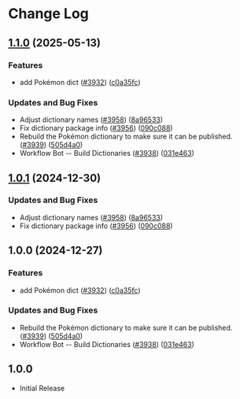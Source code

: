 # Change Log

## [1.1.0](https://github.com/ccoveille-forks/cspell-dicts/compare/@cspell/dict-pokemon@1.0.1...@cspell/dict-pokemon@1.1.0) (2025-05-13)


### Features

* add Pokémon dict ([#3932](https://github.com/ccoveille-forks/cspell-dicts/issues/3932)) ([c0a35fc](https://github.com/ccoveille-forks/cspell-dicts/commit/c0a35fc3388a44903e18ea2950ff4268c27721f8))


### Updates and Bug Fixes

* Adjust dictionary names ([#3958](https://github.com/ccoveille-forks/cspell-dicts/issues/3958)) ([8a96533](https://github.com/ccoveille-forks/cspell-dicts/commit/8a96533bec21280103740868b81559437c413501))
* Fix dictionary package info ([#3956](https://github.com/ccoveille-forks/cspell-dicts/issues/3956)) ([090c088](https://github.com/ccoveille-forks/cspell-dicts/commit/090c0881c3a66e946fe49baf16e54c4b1231cceb))
* Rebuild the Pokémon dictionary to make sure it can be published. ([#3939](https://github.com/ccoveille-forks/cspell-dicts/issues/3939)) ([505d4a0](https://github.com/ccoveille-forks/cspell-dicts/commit/505d4a08d13b8e3ac4a9680931d881ca96fe526a))
* Workflow Bot -- Build Dictionaries ([#3938](https://github.com/ccoveille-forks/cspell-dicts/issues/3938)) ([031e463](https://github.com/ccoveille-forks/cspell-dicts/commit/031e463cf759dbdd68a55e1946995d020afc7d69))

## [1.0.1](https://github.com/streetsidesoftware/cspell-dicts/compare/@cspell/dict-pokemon@1.0.0...@cspell/dict-pokemon@1.0.1) (2024-12-30)


### Updates and Bug Fixes

* Adjust dictionary names ([#3958](https://github.com/streetsidesoftware/cspell-dicts/issues/3958)) ([8a96533](https://github.com/streetsidesoftware/cspell-dicts/commit/8a96533bec21280103740868b81559437c413501))
* Fix dictionary package info ([#3956](https://github.com/streetsidesoftware/cspell-dicts/issues/3956)) ([090c088](https://github.com/streetsidesoftware/cspell-dicts/commit/090c0881c3a66e946fe49baf16e54c4b1231cceb))

## 1.0.0 (2024-12-27)


### Features

* add Pokémon dict ([#3932](https://github.com/streetsidesoftware/cspell-dicts/issues/3932)) ([c0a35fc](https://github.com/streetsidesoftware/cspell-dicts/commit/c0a35fc3388a44903e18ea2950ff4268c27721f8))


### Updates and Bug Fixes

* Rebuild the Pokémon dictionary to make sure it can be published. ([#3939](https://github.com/streetsidesoftware/cspell-dicts/issues/3939)) ([505d4a0](https://github.com/streetsidesoftware/cspell-dicts/commit/505d4a08d13b8e3ac4a9680931d881ca96fe526a))
* Workflow Bot -- Build Dictionaries ([#3938](https://github.com/streetsidesoftware/cspell-dicts/issues/3938)) ([031e463](https://github.com/streetsidesoftware/cspell-dicts/commit/031e463cf759dbdd68a55e1946995d020afc7d69))

## 1.0.0

- Initial Release
